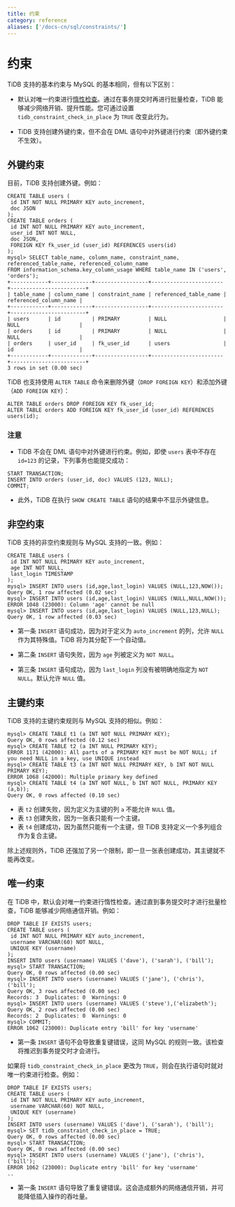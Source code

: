 ```yaml
---
title: 约束
category: reference
aliases: ['/docs-cn/sql/constraints/']
---
```


# 约束

TiDB 支持的基本约束与 MySQL 的基本相同，但有以下区别：

- 默认对唯一约束进行[惰性检查](/v3.0/reference/transactions/overview.md#事务的惰性检查)。通过在事务提交时再进行批量检查，TiDB 能够减少网络开销、提升性能。您可通过设置 `tidb_constraint_check_in_place` 为 `TRUE` 改变此行为。

- TiDB 支持创建外键约束，但不会在 DML 语句中对外键进行约束（即外键约束不生效）。

## 外键约束

目前，TiDB 支持创建外键。例如：

```
CREATE TABLE users (
 id INT NOT NULL PRIMARY KEY auto_increment,
 doc JSON
);
CREATE TABLE orders (
 id INT NOT NULL PRIMARY KEY auto_increment,
 user_id INT NOT NULL,
 doc JSON,
 FOREIGN KEY fk_user_id (user_id) REFERENCES users(id)
);
mysql> SELECT table_name, column_name, constraint_name, referenced_table_name, referenced_column_name
FROM information_schema.key_column_usage WHERE table_name IN ('users', 'orders');
+------------+-------------+-----------------+-----------------------+------------------------+
| table_name | column_name | constraint_name | referenced_table_name | referenced_column_name |
+------------+-------------+-----------------+-----------------------+------------------------+
| users      | id          | PRIMARY         | NULL                  | NULL                   |
| orders     | id          | PRIMARY         | NULL                  | NULL                   |
| orders     | user_id     | fk_user_id      | users                 | id                     |
+------------+-------------+-----------------+-----------------------+------------------------+
3 rows in set (0.00 sec)
```

TiDB 也支持使用 `ALTER TABLE` 命令来删除外键（`DROP FOREIGN KEY`）和添加外键（`ADD FOREIGN KEY`）：

```
ALTER TABLE orders DROP FOREIGN KEY fk_user_id;
ALTER TABLE orders ADD FOREIGN KEY fk_user_id (user_id) REFERENCES users(id);
```

### 注意

* TiDB 不会在 DML 语句中对外键进行约束。例如，即使 `users` 表中不存在 `id=123` 的记录，下列事务也能提交成功：

```
START TRANSACTION;
INSERT INTO orders (user_id, doc) VALUES (123, NULL);
COMMIT;
```

* 此外，TiDB 在执行 `SHOW CREATE TABLE` 语句的结果中不显示外键信息。

## 非空约束

TiDB 支持的非空约束规则与 MySQL 支持的一致。例如：

```
CREATE TABLE users (
 id INT NOT NULL PRIMARY KEY auto_increment,
 age INT NOT NULL,
 last_login TIMESTAMP
);
mysql> INSERT INTO users (id,age,last_login) VALUES (NULL,123,NOW());
Query OK, 1 row affected (0.02 sec)
mysql> INSERT INTO users (id,age,last_login) VALUES (NULL,NULL,NOW());
ERROR 1048 (23000): Column 'age' cannot be null
mysql> INSERT INTO users (id,age,last_login) VALUES (NULL,123,NULL);
Query OK, 1 row affected (0.03 sec)
```

* 第一条 `INSERT` 语句成功，因为对于定义为 `auto_increment` 的列，允许 `NULL` 作为其特殊值。TiDB 将为其分配下一个自动值。

* 第二条 `INSERT` 语句失败，因为 `age` 列被定义为 `NOT NULL`。

* 第三条 `INSERT` 语句成功，因为 `last_login` 列没有被明确地指定为 `NOT NULL`。默认允许 `NULL` 值。

## 主键约束

TiDB 支持的主键约束规则与 MySQL 支持的相似。例如：

```
mysql> CREATE TABLE t1 (a INT NOT NULL PRIMARY KEY);
Query OK, 0 rows affected (0.12 sec)
mysql> CREATE TABLE t2 (a INT NULL PRIMARY KEY);
ERROR 1171 (42000): All parts of a PRIMARY KEY must be NOT NULL; if you need NULL in a key, use UNIQUE instead
mysql> CREATE TABLE t3 (a INT NOT NULL PRIMARY KEY, b INT NOT NULL PRIMARY KEY);
ERROR 1068 (42000): Multiple primary key defined
mysql> CREATE TABLE t4 (a INT NOT NULL, b INT NOT NULL, PRIMARY KEY (a,b));
Query OK, 0 rows affected (0.10 sec)
```

* 表 `t2` 创建失败，因为定义为主键的列 `a` 不能允许 `NULL` 值。
* 表 `t3` 创建失败，因为一张表只能有一个主键。
* 表 `t4` 创建成功，因为虽然只能有一个主键，但 TiDB 支持定义一个多列组合作为复合主键。

除上述规则外，TiDB 还强加了另一个限制，即一旦一张表创建成功，其主键就不能再改变。

## 唯一约束

在 TiDB 中，默认会对唯一约束进行惰性检查。通过直到事务提交时才进行批量检查，TiDB 能够减少网络通信开销。例如：

```
DROP TABLE IF EXISTS users;
CREATE TABLE users (
 id INT NOT NULL PRIMARY KEY auto_increment,
 username VARCHAR(60) NOT NULL,
 UNIQUE KEY (username)
);
INSERT INTO users (username) VALUES ('dave'), ('sarah'), ('bill');
mysql> START TRANSACTION;
Query OK, 0 rows affected (0.00 sec)
mysql> INSERT INTO users (username) VALUES ('jane'), ('chris'), ('bill');
Query OK, 3 rows affected (0.00 sec)
Records: 3  Duplicates: 0  Warnings: 0
mysql> INSERT INTO users (username) VALUES ('steve'),('elizabeth');
Query OK, 2 rows affected (0.00 sec)
Records: 2  Duplicates: 0  Warnings: 0
mysql> COMMIT;
ERROR 1062 (23000): Duplicate entry 'bill' for key 'username'
```

* 第一条 `INSERT` 语句不会导致重复键错误，这同 MySQL 的规则一致。该检查将推迟到事务提交时才会进行。

如果将 `tidb_constraint_check_in_place` 更改为 `TRUE`，则会在执行语句时就对唯一约束进行检查。例如：

```
DROP TABLE IF EXISTS users;
CREATE TABLE users (
 id INT NOT NULL PRIMARY KEY auto_increment,
 username VARCHAR(60) NOT NULL,
 UNIQUE KEY (username)
);
INSERT INTO users (username) VALUES ('dave'), ('sarah'), ('bill');
mysql> SET tidb_constraint_check_in_place = TRUE;
Query OK, 0 rows affected (0.00 sec)
mysql> START TRANSACTION;
Query OK, 0 rows affected (0.00 sec)
mysql> INSERT INTO users (username) VALUES ('jane'), ('chris'), ('bill');
ERROR 1062 (23000): Duplicate entry 'bill' for key 'username'
..
```

* 第一条 `INSERT` 语句导致了重复键错误。这会造成额外的网络通信开销，并可能降低插入操作的吞吐量。
